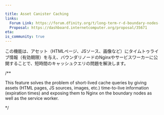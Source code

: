 ```yaml
---

title: Asset Canister Caching
links:
  Forum Link: https://forum.dfinity.org/t/long-term-r-d-boundary-nodes-proposal/9401
  Proposal: https://dashboard.internetcomputer.org/proposal/35671
eta:
is_community: true
---
```

この機能は、アセット（HTMLページ、JSソース、画像など）にタイムトゥライブ情報（有効期限）を与え、バウンダリノードのNginxやサービスワーカーに公開することで、短時間のキャッシュクエリの問題を解決します。

/**


This feature solves the problem of short-lived cache queries by giving assets (HTML pages, JS sources, images, etc.) time-to-live information (expiration times) and exposing them to Nginx on the boundary nodes as well as the service worker.

*/